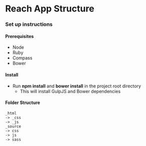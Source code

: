 # Reach App Structure

### Set up instructions

#### Prerequisites
- Node
- Ruby
- Compass
- Bower

#### Install
- Run **npm install** and **bower install** in the project root directory
  - This will install GulpJS and Bower dependencies

#### Folder Structure
```
_html
-> _css
-> _js
_source
-> css
-> js
-> sass
```
